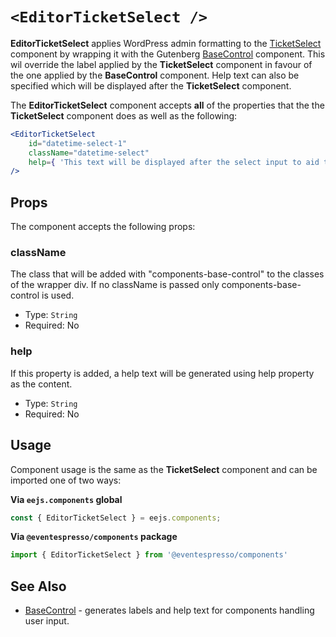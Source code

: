 
# `<EditorTicketSelect />`

**EditorTicketSelect** applies WordPress admin formatting to the [TicketSelect](ticket-select.md) component by wrapping it with the Gutenberg [BaseControl](https://github.com/WordPress/gutenberg/tree/master/components/base-control) component. This wil override the label applied by the **TicketSelect** component in favour of the one applied by the **BaseControl** component. Help text can also be specified which will be displayed after the **TicketSelect** component.

The **EditorTicketSelect** component accepts **all** of the properties that the the **TicketSelect** component does as well as the following:

```jsx
<EditorTicketSelect
    id="datetime-select-1" 
    className="datetime-select"
    help={ 'This text will be displayed after the select input to aid the user in understanding its purpose or effect.' }
/>
```


## Props

The component accepts the following props:

### className

The class that will be added with "components-base-control" to the classes of the wrapper div.
If no className is passed only components-base-control is used.

- Type: `String`
- Required: No

### help

If this property is added, a help text will be generated using help property as the content.

- Type: `String`
- Required: No


## Usage

Component usage is the same as the **TicketSelect** component and can be imported one of two ways:

**Via `eejs.components` global**

```js
const { EditorTicketSelect } = eejs.components;
```

**Via `@eventespresso/components` package**

```js
import { EditorTicketSelect } from '@eventespresso/components'
```


## See Also

- [BaseControl](https://github.com/WordPress/gutenberg/tree/master/components/base-control) - generates labels and help text for components handling user input.


